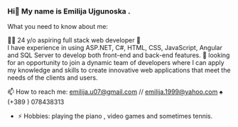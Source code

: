### Hi👋 My name is Emilija Ujgunoska .

What you need to know about me:

👩‍💻 24 y/o aspiring full stack web developer 🌿  
I have experience in using ASP.NET, C#, HTML, CSS, JavaScript, Angular and SQL Server to develop both front-end and back-end features.
👯  looking for an opportunity to join a dynamic team of developers where I can apply my knowledge and skills to create innovative web applications that meet the needs of the clients and users.  



📫 How to reach me: emilija.u07@gmail.com // emilija.1999@yahoo.com
♠ (+389 ) 078438313



- ⚡ Hobbies: playing the piano , video games and sometimes tennis.
